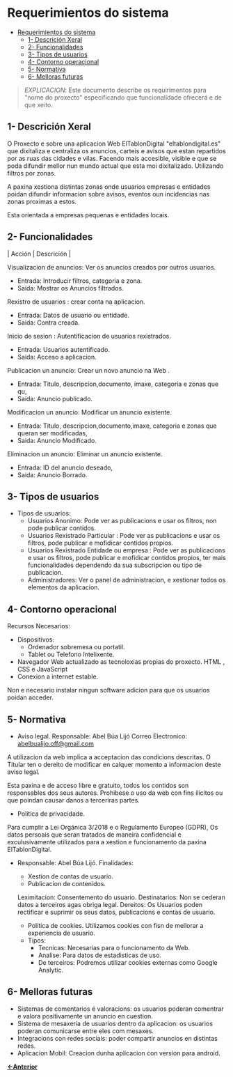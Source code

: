 # Requerimientos do sistema

- [Requerimientos do sistema](#requerimientos-do-sistema)
  - [1- Descrición Xeral](#1--descrición-xeral)
  - [2- Funcionalidades](#2--funcionalidades)
  - [3- Tipos de usuarios](#3--tipos-de-usuarios)
  - [4- Contorno operacional](#4--contorno-operacional)
  - [5- Normativa](#5--normativa)
  - [6- Melloras futuras](#6--melloras-futuras)

> *EXPLICACION*: Este documento describe os requirimentos para "nome do proxecto" especificando que funcionalidade ofrecerá e de que xeito.

## 1- Descrición Xeral

O Proxecto e sobre una aplicacion Web ElTablonDigital "eltablondigital.es" que dixitaliza e centraliza os anuncios, carteis e avisos que estan repartidos por as ruas das cidades e vilas. Facendo mais accesible, visible e que se poda difundir mellor nun mundo actual que esta moi dixitalizado. Utilizando filtros por zonas.

A paxina xestiona distintas zonas onde usuarios empresas e entidades poidan difundir informacion sobre avisos, eventos oun incidencias nas zonas proximas a estos. 

Esta orientada a empresas pequenas e entidades locais. 

## 2- Funcionalidades

| Acción   |  Descrición        |

Visualizacion de anuncios: Ver os anuncios creados por outros usuarios.
 - Entrada: Introducir filtros, categoria e zona.
 - Saida: Mostrar os Anuncios filtrados.

 Rexistro de usuarios : crear conta na aplicacion.
 - Entrada: Datos de usuario ou entidade.
 - Saida: Contra creada.

 Inicio de sesion : Autentificacion de usuarios rexistrados.
 - Entrada: Usuarios autentificado.
 - Saida: Acceso a aplicacion.

 Publicacion un anuncio: Crear un novo anuncio na Web .
 - Entrada: Titulo, descripcion,documento, imaxe, categoria e zonas que qu,
 - Saida: Anuncio publicado.

 Modificacion un anuncio: Modificar un anuncio existente. 
 - Entrada: Titulo, descripcion,documento,imaxe, categoria e zonas que queran ser modificadas,
 - Saida: Anuncio Modificado.

  Eliminacion un anuncio: Eliminar un anuncio existente. 
 - Entrada: ID del anuncio deseado,
 - Saida: Anuncio Borrado.

## 3- Tipos de usuarios

- Tipos de usuarios:
  - Usuarios Anonimo: Pode ver as publicacions e usar os filtros, non pode publicar contidos.
  - Usuarios Rexistrado Particular : Pode ver as publicacions e usar os filtros, pode publicar e mofidicar contidos propios.
  - Usuarios Rexistrado Entidade ou empresa : Pode ver as publicacions e usar os filtros, pode publicar e mofidicar contidos propios, ter mais funcionalidades dependendo da sua subscripcion ou tipo de publicacion.
  - Administradores: Ver o panel de administracion, e xestionar todos os elementos da aplicacion.

## 4- Contorno operacional

Recursos Necesarios:
  - Dispositivos:
      - Ordenador sobremesa ou portatil.
      - Tablet ou Telefono Intelixente.
  - Navegador Web actualizado as tecnoloxias propias do proxecto. HTML , CSS e JavaScript
  - Conexion a internet estable.

  Non e necesario instalar ningun software adicion para que os usuarios poidan acceder.

## 5- Normativa
 - Aviso legal.
  Responsable: Abel Búa Lijó
  Correo Electronico: abelbualijo.off@gmail.com

  A utilizacion da web implica a acceptacion das condicions descritas. O Titular ten o dereito de modificar en calquer momento a informacion deste aviso legal.

  Esta paxina e de acceso libre e gratuito, todos los contidos son responsables dos seus autores.
  Prohibese o uso da web con fins ilícitos ou que poindan causar danos a terceriras partes.

  - Política de privacidade.

  Para cumplir a Lei Orgánica 3/2018 e o Regulamento Europeo (GDPR), Os datos persoais que seran tratados de maneira confidencial e exculusivamente utilizados para a xestion e funcionamento da paxina ElTablonDigital.

  - Responsable: Abel Búa Lijó.
    Finalidades:
      - Xestion de contas de usuario.
      - Publicacion de contenidos.

    Leximitacion: Consentemento do usuario.
    Destinatarios: Non se cederan datos a terceiros agas obriga legal.
    Dereitos: Os Usuarios poden rectificar e suprimir os seus datos, publicacions e contas de usuario.

    - Política de cookies.
    Utilizamos cookies con fisn de mellorar a experiencia de usuario.
    - Tipos:
        - Tecnicas: Necesarias para o funcionamento da Web.
        - Analise: Para datos de estadisticas de uso.
        - De terceiros: Podremos utilizar cookies externas como Google Analytic.


## 6- Melloras futuras

 - Sistemas de comentarios é valoracions: os usuarios poderan comentrar e valora positivamente un anuncio en cuestion.
 - Sistema de mesaxeria de usuarios dentro da aplicacion: os usuarios poderan comunicarse entre eles com mesaxes.
 - Integracions con redes sociais: poder compartir anuncios en distintas redes.
 - Aplicacion Mobil: Creacion dunha aplicacion con version para android.

[**<-Anterior**](../README.md)
